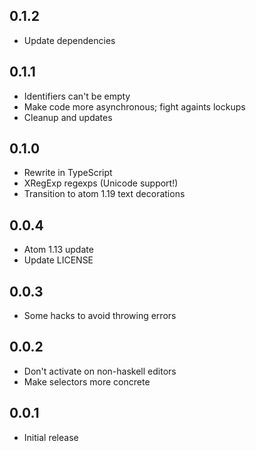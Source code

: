 ## 0.1.2

-   Update dependencies

## 0.1.1

-   Identifiers can't be empty
-   Make code more asynchronous; fight againts lockups
-   Cleanup and updates

## 0.1.0
* Rewrite in TypeScript
* XRegExp regexps (Unicode support!)
* Transition to atom 1.19 text decorations

## 0.0.4
* Atom 1.13 update
* Update LICENSE

## 0.0.3
* Some hacks to avoid throwing errors

## 0.0.2
* Don't activate on non-haskell editors
* Make selectors more concrete

## 0.0.1

* Initial release
